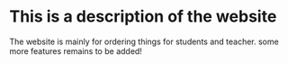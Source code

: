 # This is a description of the website
The website is mainly for ordering things for students and teacher.
some more features remains to be added!
